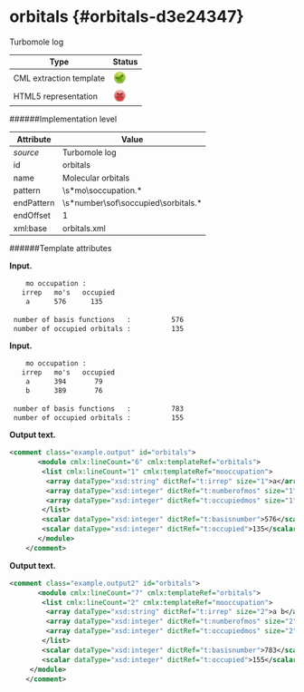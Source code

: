 # orbitals {#orbitals-d3e24347}

Turbomole log

| Type                                                                                                                                                | Status                                                                                                                                              |
|----|----|
| CML extraction template                                                                                                                             | ![](/imgs/Total.png)                                                                                                                                |
| HTML5 representation                                                                                                                                | ![](/imgs/None.png)                                                                                                                                 |

######Implementation level

| Attribute                                                                                                                                           | Value                                                                                                                                               |
|----|----|
| *source*                                                                                                                                            | Turbomole log                                                                                                                                       |
| id                                                                                                                                                  | orbitals                                                                                                                                            |
| name                                                                                                                                                | Molecular orbitals                                                                                                                                  |
| pattern                                                                                                                                             | \\s\*mo\\soccupation.\*                                                                                                                             |
| endPattern                                                                                                                                          | \\s\*number\\sof\\soccupied\\sorbitals.\*                                                                                                           |
| endOffset                                                                                                                                           | 1                                                                                                                                                   |
| xml:base                                                                                                                                            | orbitals.xml                                                                                                                                        |

######Template attributes

**Input.**

        mo occupation :
       irrep   mo's   occupied
        a      576      135
     
     number of basis functions   :          576
     number of occupied orbitals :          135
        

**Input.**

        mo occupation :
       irrep   mo's   occupied
        a      394       79
        b      389       76
     
     number of basis functions   :          783
     number of occupied orbitals :          155
        

**Output text.**

```xml
<comment class="example.output" id="orbitals">
       <module cmlx:lineCount="6" cmlx:templateRef="orbitals">
        <list cmlx:lineCount="1" cmlx:templateRef="mooccupation">
         <array dataType="xsd:string" dictRef="t:irrep" size="1">a</array>
         <array dataType="xsd:integer" dictRef="t:numberofmos" size="1">576</array>
         <array dataType="xsd:integer" dictRef="t:occupiedmos" size="1">135</array>
        </list>
        <scalar dataType="xsd:integer" dictRef="t:basisnumber">576</scalar>
        <scalar dataType="xsd:integer" dictRef="t:occupied">135</scalar>
       </module>     
    </comment>
```

**Output text.**

```xml
<comment class="example.output2" id="orbitals">
       <module cmlx:lineCount="7" cmlx:templateRef="orbitals">
        <list cmlx:lineCount="2" cmlx:templateRef="mooccupation">
         <array dataType="xsd:string" dictRef="t:irrep" size="2">a b</array>
         <array dataType="xsd:integer" dictRef="t:numberofmos" size="2">394 389</array>
         <array dataType="xsd:integer" dictRef="t:occupiedmos" size="2">79 76</array>
        </list>
        <scalar dataType="xsd:integer" dictRef="t:basisnumber">783</scalar>
        <scalar dataType="xsd:integer" dictRef="t:occupied">155</scalar>
     </module> 
    </comment>
```
